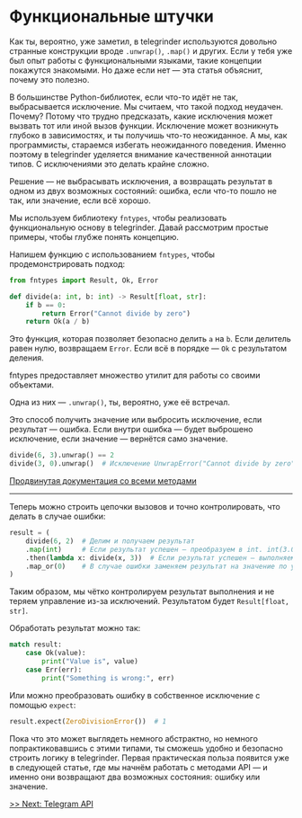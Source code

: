 # Функциональные штучки

Как ты, вероятно, уже заметил, в telegrinder используются довольно странные конструкции вроде `.unwrap()`, `.map()` и других. Если у тебя уже был опыт работы с функциональными языками, такие концепции покажутся знакомыми. Но даже если нет — эта статья объяснит, почему это полезно.

В большинстве Python-библиотек, если что-то идёт не так, выбрасывается исключение. Мы считаем, что такой подход неудачен. Почему? Потому что трудно предсказать, какие исключения может вызвать тот или иной вызов функции. Исключение может возникнуть глубоко в зависимостях, и ты получишь что-то неожиданное. А мы, как программисты, стараемся избегать неожиданного поведения. Именно поэтому в telegrinder уделяется внимание качественной аннотации типов. С исключениями это делать крайне сложно.

Решение — не выбрасывать исключения, а возвращать результат в одном из двух возможных состояний: ошибка, если что-то пошло не так, или значение, если всё хорошо.

Мы используем библиотеку `fntypes`, чтобы реализовать функциональную основу в telegrinder. Давай рассмотрим простые примеры, чтобы глубже понять концепцию.

Напишем функцию с использованием `fntypes`, чтобы продемонстрировать подход:

```python
from fntypes import Result, Ok, Error

def divide(a: int, b: int) -> Result[float, str]:
    if b == 0:
        return Error("Cannot divide by zero")
    return Ok(a / b)
```

Это функция, которая позволяет безопасно делить `a` на `b`. Если делитель равен нулю, возвращаем `Error`. Если всё в порядке — `Ok` с результатом деления.

fntypes предоставляет множество утилит для работы со своими объектами.

Одна из них — `.unwrap()`, ты, вероятно, уже её встречал.

Это способ получить значение или выбросить исключение, если результат — ошибка. Если внутри ошибка — будет выброшено исключение, если значение — вернётся само значение.

```python
divide(6, 3).unwrap() == 2
divide(3, 0).unwrap()  # Исключение UnwrapError("Cannot divide by zero")
```

[Продвинутая документация со всеми методами](https://github.com/timoniq/fntypes/blob/main/docs/result.md#application)

---

Теперь можно строить цепочки вызовов и точно контролировать, что делать в случае ошибки:

```python
result = (
    divide(6, 2)  # Делим и получаем результат
    .map(int)     # Если результат успешен — преобразуем в int. int(3.0) == 3
    .then(lambda x: divide(x, 3))  # Если результат успешен — выполняем ещё одно деление
    .map_or(0)    # В случае ошибки заменяем результат на значение по умолчанию (0)
)
```

Таким образом, мы чётко контролируем результат выполнения и не теряем управление из-за исключений. Результатом будет `Result[float, str]`.

Обработать результат можно так:

```python
match result:
    case Ok(value):
        print("Value is", value)
    case Err(err):
        print("Something is wrong:", err)
```

Или можно преобразовать ошибку в собственное исключение с помощью `expect`:

```python
result.expect(ZeroDivisionError())  # 1
```

Пока что это может выглядеть немного абстрактно, но немного попрактиковавшись с этими типами, ты сможешь удобно и безопасно строить логику в telegrinder. Первая практическая польза появится уже в следующей статье, где мы начнём работать с методами API — и именно они возвращают два возможных состояния: ошибку или значение.

[>> Next: Telegram API](4_api.md)
